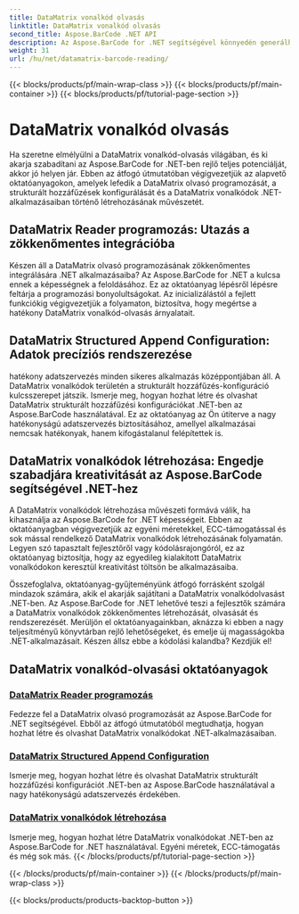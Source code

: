 ```yaml
---
title: DataMatrix vonalkód olvasás
linktitle: DataMatrix vonalkód olvasás
second_title: Aspose.BarCode .NET API
description: Az Aspose.BarCode for .NET segítségével könnyedén generálhat és olvashat DataMatrix vonalkódokat. Merüljön el a DataMatrix olvasó programozásában és a strukturált hozzáfűzések konfigurációjában.
weight: 31
url: /hu/net/datamatrix-barcode-reading/
---
```


{{< blocks/products/pf/main-wrap-class >}}
{{< blocks/products/pf/main-container >}}
{{< blocks/products/pf/tutorial-page-section >}}

# DataMatrix vonalkód olvasás


Ha szeretne elmélyülni a DataMatrix vonalkód-olvasás világában, és ki akarja szabadítani az Aspose.BarCode for .NET-ben rejlő teljes potenciálját, akkor jó helyen jár. Ebben az átfogó útmutatóban végigvezetjük az alapvető oktatóanyagokon, amelyek lefedik a DataMatrix olvasó programozását, a strukturált hozzáfűzések konfigurálását és a DataMatrix vonalkódok .NET-alkalmazásaiban történő létrehozásának művészetét.

## DataMatrix Reader programozás: Utazás a zökkenőmentes integrációba

Készen áll a DataMatrix olvasó programozásának zökkenőmentes integrálására .NET alkalmazásaiba? Az Aspose.BarCode for .NET a kulcsa ennek a képességnek a feloldásához. Ez az oktatóanyag lépésről lépésre feltárja a programozási bonyolultságokat. Az inicializálástól a fejlett funkciókig végigvezetjük a folyamaton, biztosítva, hogy megértse a hatékony DataMatrix vonalkód-olvasás árnyalatait.

## DataMatrix Structured Append Configuration: Adatok precíziós rendszerezése

hatékony adatszervezés minden sikeres alkalmazás középpontjában áll. A DataMatrix vonalkódok területén a strukturált hozzáfűzés-konfiguráció kulcsszerepet játszik. Ismerje meg, hogyan hozhat létre és olvashat DataMatrix strukturált hozzáfűzési konfigurációkat .NET-ben az Aspose.BarCode használatával. Ez az oktatóanyag az Ön útiterve a nagy hatékonyságú adatszervezés biztosításához, amellyel alkalmazásai nemcsak hatékonyak, hanem kifogástalanul felépítettek is.

## DataMatrix vonalkódok létrehozása: Engedje szabadjára kreativitását az Aspose.BarCode segítségével .NET-hez

A DataMatrix vonalkódok létrehozása művészeti formává válik, ha kihasználja az Aspose.BarCode for .NET képességeit. Ebben az oktatóanyagban végigvezetjük az egyéni méretekkel, ECC-támogatással és sok mással rendelkező DataMatrix vonalkódok létrehozásának folyamatán. Legyen szó tapasztalt fejlesztőről vagy kódolásrajongóról, ez az oktatóanyag biztosítja, hogy az egyedileg kialakított DataMatrix vonalkódokon keresztül kreativitást töltsön be alkalmazásaiba.

Összefoglalva, oktatóanyag-gyűjteményünk átfogó forrásként szolgál mindazok számára, akik el akarják sajátítani a DataMatrix vonalkódolvasást .NET-ben. Az Aspose.BarCode for .NET lehetővé teszi a fejlesztők számára a DataMatrix vonalkódok zökkenőmentes létrehozását, olvasását és rendszerezését. Merüljön el oktatóanyagainkban, aknázza ki ebben a nagy teljesítményű könyvtárban rejlő lehetőségeket, és emelje új magasságokba .NET-alkalmazásait. Készen állsz ebbe a kódolási kalandba? Kezdjük el!
## DataMatrix vonalkód-olvasási oktatóanyagok
### [DataMatrix Reader programozás](./datamatrix-reader-programming/)
Fedezze fel a DataMatrix olvasó programozását az Aspose.BarCode for .NET segítségével. Ebből az átfogó útmutatóból megtudhatja, hogyan hozhat létre és olvashat DataMatrix vonalkódokat .NET-alkalmazásaiban.
### [DataMatrix Structured Append Configuration](./datamatrix-structured-append-configuration/)
Ismerje meg, hogyan hozhat létre és olvashat DataMatrix strukturált hozzáfűzési konfigurációt .NET-ben az Aspose.BarCode használatával a nagy hatékonyságú adatszervezés érdekében.
### [DataMatrix vonalkódok létrehozása](./datamatrix-versions/)
Ismerje meg, hogyan hozhat létre DataMatrix vonalkódokat .NET-ben az Aspose.BarCode for .NET használatával. Egyéni méretek, ECC-támogatás és még sok más.
{{< /blocks/products/pf/tutorial-page-section >}}

{{< /blocks/products/pf/main-container >}}
{{< /blocks/products/pf/main-wrap-class >}}

{{< blocks/products/products-backtop-button >}}

